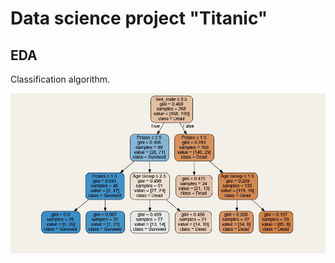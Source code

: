 # Data science project "Titanic"

## EDA


Classification algorithm.

![alt text](https://github.com/Aettio/DS_Project_Titanic/blob/main/Classification_Tree.jpg)
